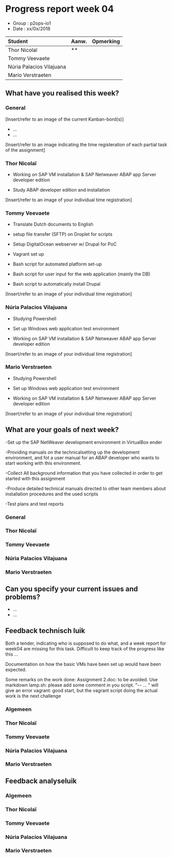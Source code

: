 # Progress report week 04

* Group : p2ops-io1
* Date  : xx/0x/2018

| Student  | Aanw. | Opmerking |
| :---     | :---  | :---      |
| Thor Nicolaï |   **    |           |
| Tommy Veevaete |       |           |
| Núria Palacios Vilajuana	 |       |           |
| Mario Verstraeten	 |       |           |

## What have you realised this week?

### General

[Insert/refer to an image of the current Kanban-bord(s)]

* ...
* ...

[Insert/refer to an image indicating the time registeration of each partial task of the assignment]

### Thor Nicolaï 

* Working on SAP VM installation & SAP Netweaver ABAP app Server developer edition

* Study ABAP developer edition and installation

[Insert/refer to an image of your individual time registration]

### Tommy Veevaete

* Translate Dutch documents to English

* setup file transfer (SFTP) on Droplet for scripts

* Setup DigitalOcean webserver w/ Drupal for PoC

* Vagrant set up 

* Bash script for automated platform set-up

* Bash script for user input for the web application (mainly the DB)

* Bash script to automatically install Drupal

[Insert/refer to an image of your individual time registration]

### Núria Palacios Vilajuana

* Studying Powershell

* Set up Windows web application test environment

* Working on SAP VM installation & SAP Netweaver ABAP app Server developer edition

[Insert/refer to an image of your individual time registration]

### Mario Verstraeten

* Studying Powershell

* Set up Windows web application test environment

* Working on SAP VM installation & SAP Netweaver ABAP app Server developer edition

[Insert/refer to an image of your individual time registration]

## What are your goals of next week?
-Set up the SAP NetWeaver development environment in VirtualBox
ender

-Providing manuals on the  technicalsetting up the development environment,
and fot a user manual for an ABAP developer who wants to start working with this environment.

-Collect All background information that you have collected in order to get started with this assignment

-Produce detailed technical manuals directed to other team members about installation procedures and the used scripts

-Test plans and test reports



### General
### Thor Nicolaï 
### Tommy Veevaete
### Núria Palacios Vilajuana
### Mario Verstraeten

## Can you specify your current issues and problems?

* ...
* ...



## Feedback technisch luik

Both a tender, indicating who is supposed to do what, and a week report for week04 are missing for this task. Difficult to keep track of the progress like this ... 

Documentation on how the basic VMs have been set up would have been expected.

Some remarks on the work done:
Assignment 2.doc: to be avoided. Use markdown
lamp.sh: please add some comment in you script. "-- ... " will give an error
vagrant: good start, but the vagrant script doing the actual work is the next challenge

### Algemeen

### Thor Nicolaï 
### Tommy Veevaete
### Núria Palacios Vilajuana
### Mario Verstraeten

## Feedback analyseluik

### Algemeen

### Thor Nicolaï 
### Tommy Veevaete
### Núria Palacios Vilajuana
### Mario Verstraeten

